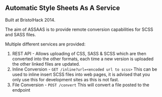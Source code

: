 ## Automatic Style Sheets As A Service

Built at BristolHack 2014.

The aim of ASSAAS is to provide remote conversion capabilities for SCSS and SASS files.

Multiple different services are provided:

1. REST API - Allows uploading of CSS, SASS & SCSS which are then converted into the other formats, each time a new version is uploaded the other linked files are updated.
2. Inline Conversion - `GET /inline?url=<encoded url to scss>` This can be used to inline insert SCSS files into web pages, it is advised that you only use this for development sites as this is not fast.
3. File Conversion - `POST /convert` This will convert a file posted to the endpoint